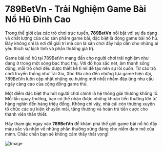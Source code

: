# 789BetVn - Trải Nghiệm Game Bài Nổ Hũ Đỉnh Cao

Trong thế giới của các trò chơi trực tuyến, **789BetVn** nổi bật với sự đa dạng và chất lượng của các sản phẩm game bài, đặc biệt là dòng game bài nổ hũ. Đây không chỉ là nơi để giải trí mà còn là sân chơi đầy hấp dẫn cho những ai yêu thích sự kịch tính và phần thưởng giá trị.

Game bài nổ hũ tại 789BetVn mang đến cho người chơi trải nghiệm như đang ở trong một sòng bạc thực thụ. Với đồ họa sắc nét, âm thanh sống động, mỗi trò chơi đều được thiết kế tỉ mỉ để tạo nên sự lôi cuốn. Từ các trò chơi truyền thống như Tài Xỉu, Xóc Đĩa cho đến những tựa game hiện đại, 789BetVn luôn cập nhật những xu hướng mới nhất nhằm đáp ứng nhu cầu ngày càng cao của cộng đồng game thủ.

Một điểm đặc biệt thu hút người chơi chính là hệ thống giải thưởng khổng lồ. Mỗi lần quay thưởng, bạn có thể nhận được những khoản tiền thưởng lớn từ hàng nghìn đến hàng triệu đồng. Không chỉ vậy, nhà cái còn thường xuyên tổ chức các sự kiện khuyến mãi, tặng thưởng và hoàn trả tiền cược cho thành viên thân thiết.

Hãy tham gia ngay vào **789BetVn** để khám phá thế giới game bài nổ hũ đầy màu sắc và nhận về những phần thưởng xứng đáng cho niềm đam mê của mình. Chắc chắn bạn sẽ không cảm thấy thất vọng!

![Image](https://github.com/user-attachments/assets/bd51ea9f-0666-407b-a7a7-98ead6de688c)